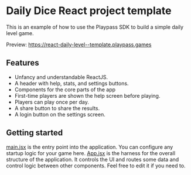 # Daily Dice React project template

This is an example of how to use the Playpass SDK to build a simple daily level game.

Preview: https://react-daily-level--template.playpass.games

## Features

- Unfancy and understandable ReactJS.
- A header with help, stats, and settings buttons.
- Components for the core parts of the app
- First-time players are shown the help screen before playing.
- Players can play once per day.
- A share button to share the results.
- A login button on the settings screen.

## Getting started

[main.jsx](src/main.jsx) is the entry point into the application. You can configure any
startup logic for your game here. [App.jsx](src/private/App.jsx) is the harness for the overall
structure of the application. It controls the UI and routes some data and control logic
between other components. Feel free to edit it if you need to.

